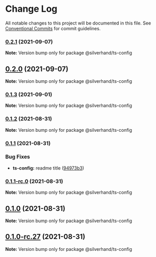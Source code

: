 # Change Log

All notable changes to this project will be documented in this file.
See [Conventional Commits](https://conventionalcommits.org) for commit guidelines.

### [0.2.1](https://github.com/silverhand-io/configs/compare/v0.2.0...v0.2.1) (2021-09-07)

**Note:** Version bump only for package @silverhand/ts-config





## [0.2.0](https://github.com/silverhand-io/configs/compare/v0.1.3...v0.2.0) (2021-09-07)

**Note:** Version bump only for package @silverhand/ts-config





### [0.1.3](https://github.com/silverhand-io/configs/compare/v0.1.2...v0.1.3) (2021-09-01)

**Note:** Version bump only for package @silverhand/ts-config





### [0.1.2](https://github.com/silverhand-io/configs/compare/v0.1.1...v0.1.2) (2021-08-31)

**Note:** Version bump only for package @silverhand/ts-config





### [0.1.1](https://github.com/silverhand-io/configs/compare/v0.1.1-rc.0...v0.1.1) (2021-08-31)


### Bug Fixes

* **ts-config:** readme title ([94973b3](https://github.com/silverhand-io/configs/commit/94973b3bcc961990cf62b1acfc9acba1a0061aa9))



### [0.1.1-rc.0](https://github.com/silverhand-io/configs/compare/v0.1.0...v0.1.1-rc.0) (2021-08-31)

**Note:** Version bump only for package @silverhand/ts-config





## [0.1.0](https://github.com/silverhand-io/configs/compare/v0.1.0-rc.27...v0.1.0) (2021-08-31)

**Note:** Version bump only for package @silverhand/ts-config





## [0.1.0-rc.27](https://github.com/silverhand-io/configs/compare/v0.1.0-rc.26...v0.1.0-rc.27) (2021-08-31)

**Note:** Version bump only for package @silverhand/ts-config
